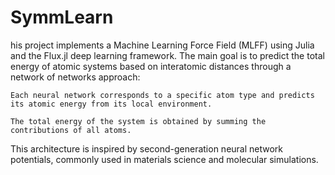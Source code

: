 # SymmLearn
his project implements a Machine Learning Force Field (MLFF) using Julia and the Flux.jl deep learning framework.
The main goal is to predict the total energy of atomic systems based on interatomic distances through a network of networks approach:

    Each neural network corresponds to a specific atom type and predicts its atomic energy from its local environment.

    The total energy of the system is obtained by summing the contributions of all atoms.

This architecture is inspired by second-generation neural network potentials, commonly used in materials science and molecular simulations.
